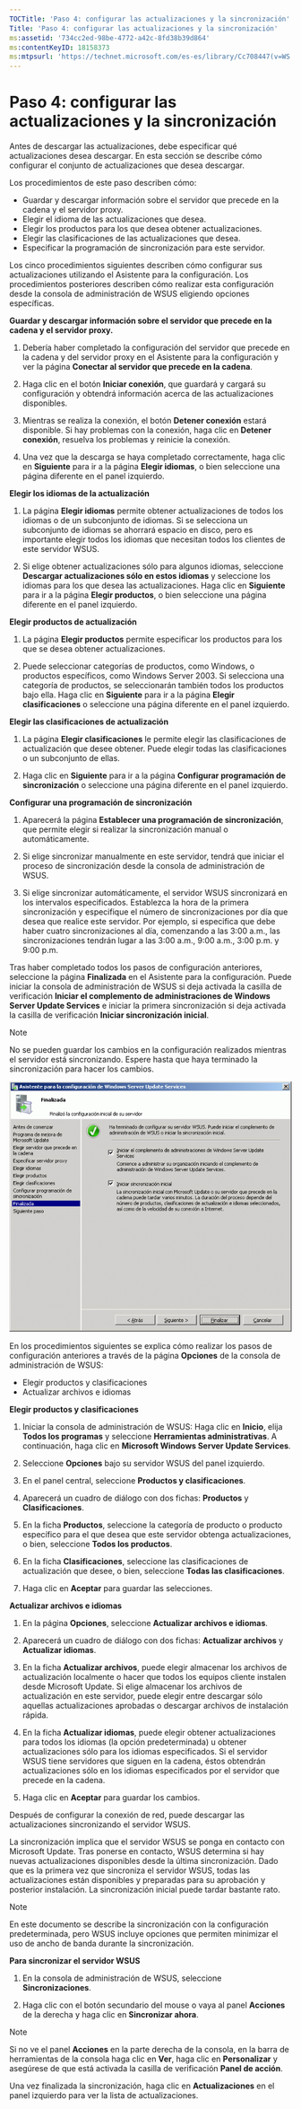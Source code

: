 ```yaml
---
TOCTitle: 'Paso 4: configurar las actualizaciones y la sincronización'
Title: 'Paso 4: configurar las actualizaciones y la sincronización'
ms:assetid: '734cc2ed-98be-4772-a42c-8fd38b39d864'
ms:contentKeyID: 18158373
ms:mtpsurl: 'https://technet.microsoft.com/es-es/library/Cc708447(v=WS.10)'
---
```


Paso 4: configurar las actualizaciones y la sincronización
==========================================================

Antes de descargar las actualizaciones, debe especificar qué actualizaciones desea descargar. En esta sección se describe cómo configurar el conjunto de actualizaciones que desea descargar.

Los procedimientos de este paso describen cómo:

-   Guardar y descargar información sobre el servidor que precede en la cadena y el servidor proxy.
-   Elegir el idioma de las actualizaciones que desea.
-   Elegir los productos para los que desea obtener actualizaciones.
-   Elegir las clasificaciones de las actualizaciones que desea.
-   Especificar la programación de sincronización para este servidor.

Los cinco procedimientos siguientes describen cómo configurar sus actualizaciones utilizando el Asistente para la configuración. Los procedimientos posteriores describen cómo realizar esta configuración desde la consola de administración de WSUS eligiendo opciones específicas.

**Guardar y descargar información sobre el servidor que precede en la cadena y el servidor proxy.**
1.  Debería haber completado la configuración del servidor que precede en la cadena y del servidor proxy en el Asistente para la configuración y ver la página **Conectar al servidor que precede en la cadena**.

2.  Haga clic en el botón **Iniciar conexión**, que guardará y cargará su configuración y obtendrá información acerca de las actualizaciones disponibles.

3.  Mientras se realiza la conexión, el botón **Detener conexión** estará disponible. Si hay problemas con la conexión, haga clic en **Detener conexión**, resuelva los problemas y reinicie la conexión.

4.  Una vez que la descarga se haya completado correctamente, haga clic en **Siguiente** para ir a la página **Elegir idiomas**, o bien seleccione una página diferente en el panel izquierdo.

**Elegir los idiomas de la actualización**
1.  La página **Elegir idiomas** permite obtener actualizaciones de todos los idiomas o de un subconjunto de idiomas. Si se selecciona un subconjunto de idiomas se ahorrará espacio en disco, pero es importante elegir todos los idiomas que necesitan todos los clientes de este servidor WSUS.

2.  Si elige obtener actualizaciones sólo para algunos idiomas, seleccione **Descargar actualizaciones sólo en estos idiomas** y seleccione los idiomas para los que desea las actualizaciones. Haga clic en **Siguiente** para ir a la página **Elegir productos**, o bien seleccione una página diferente en el panel izquierdo.

**Elegir productos de actualización**
1.  La página **Elegir productos** permite especificar los productos para los que se desea obtener actualizaciones.

2.  Puede seleccionar categorías de productos, como Windows, o productos específicos, como Windows Server 2003. Si selecciona una categoría de productos, se seleccionarán también todos los productos bajo ella. Haga clic en **Siguiente** para ir a la página **Elegir clasificaciones** o seleccione una página diferente en el panel izquierdo.

**Elegir las clasificaciones de actualización**
1.  La página **Elegir clasificaciones** le permite elegir las clasificaciones de actualización que desee obtener. Puede elegir todas las clasificaciones o un subconjunto de ellas.

2.  Haga clic en **Siguiente** para ir a la página **Configurar programación de sincronización** o seleccione una página diferente en el panel izquierdo.

**Configurar una programación de sincronización**
1.  Aparecerá la página **Establecer una programación de sincronización**, que permite elegir si realizar la sincronización manual o automáticamente.

2.  Si elige sincronizar manualmente en este servidor, tendrá que iniciar el proceso de sincronización desde la consola de administración de WSUS.

3.  Si elige sincronizar automáticamente, el servidor WSUS sincronizará en los intervalos especificados. Establezca la hora de la primera sincronización y especifique el número de sincronizaciones por día que desea que realice este servidor. Por ejemplo, si especifica que debe haber cuatro sincronizaciones al día, comenzando a las 3:00 a.m., las sincronizaciones tendrán lugar a las 3:00 a.m., 9:00 a.m., 3:00 p.m. y 9:00 p.m.

Tras haber completado todos los pasos de configuración anteriores, seleccione la página **Finalizada** en el Asistente para la configuración. Puede iniciar la consola de administración de WSUS si deja activada la casilla de verificación **Iniciar el complemento de administraciones de Windows Server Update Services** e iniciar la primera sincronización si deja activada la casilla de verificación **Iniciar sincronización inicial**.

> [!NOTE]
> No se pueden guardar los cambios en la configuración realizados mientras el servidor está sincronizando. Espere hasta que haya terminado la sincronización para hacer los cambios. 

![](images/Cc708447.3f774fd1-af87-47d8-8f50-a5d585687d70(WS.10).gif)

En los procedimientos siguientes se explica cómo realizar los pasos de configuración anteriores a través de la página **Opciones** de la consola de administración de WSUS:

-   Elegir productos y clasificaciones
-   Actualizar archivos e idiomas

**Elegir productos y clasificaciones**
1.  Iniciar la consola de administración de WSUS: Haga clic en **Inicio**, elija **Todos los programas** y seleccione **Herramientas administrativas**. A continuación, haga clic en **Microsoft Windows Server Update Services**.

2.  Seleccione **Opciones** bajo su servidor WSUS del panel izquierdo.

3.  En el panel central, seleccione **Productos y clasificaciones**.

4.  Aparecerá un cuadro de diálogo con dos fichas: **Productos** y **Clasificaciones**.

5.  En la ficha **Productos**, seleccione la categoría de producto o producto específico para el que desea que este servidor obtenga actualizaciones, o bien, seleccione **Todos los productos**.

6.  En la ficha **Clasificaciones**, seleccione las clasificaciones de actualización que desee, o bien, seleccione **Todas las clasificaciones**.

7.  Haga clic en **Aceptar** para guardar las selecciones.

**Actualizar archivos e idiomas**
1.  En la página **Opciones**, seleccione **Actualizar archivos e idiomas**.

2.  Aparecerá un cuadro de diálogo con dos fichas: **Actualizar archivos** y **Actualizar idiomas**.

3.  En la ficha **Actualizar archivos**, puede elegir almacenar los archivos de actualización localmente o hacer que todos los equipos cliente instalen desde Microsoft Update. Si elige almacenar los archivos de actualización en este servidor, puede elegir entre descargar sólo aquellas actualizaciones aprobadas o descargar archivos de instalación rápida.

4.  En la ficha **Actualizar idiomas**, puede elegir obtener actualizaciones para todos los idiomas (la opción predeterminada) u obtener actualizaciones sólo para los idiomas especificados. Si el servidor WSUS tiene servidores que siguen en la cadena, éstos obtendrán actualizaciones sólo en los idiomas especificados por el servidor que precede en la cadena.

5.  Haga clic en **Aceptar** para guardar los cambios.

Después de configurar la conexión de red, puede descargar las actualizaciones sincronizando el servidor WSUS.

La sincronización implica que el servidor WSUS se ponga en contacto con Microsoft Update. Tras ponerse en contacto, WSUS determina si hay nuevas actualizaciones disponibles desde la última sincronización. Dado que es la primera vez que sincroniza el servidor WSUS, todas las actualizaciones están disponibles y preparadas para su aprobación y posterior instalación. La sincronización inicial puede tardar bastante rato.

> [!NOTE]
> En este documento se describe la sincronización con la configuración predeterminada, pero WSUS incluye opciones que permiten minimizar el uso de ancho de banda durante la sincronización. 

**Para sincronizar el servidor WSUS**
1.  En la consola de administración de WSUS, seleccione **Sincronizaciones**.

2.  Haga clic con el botón secundario del mouse o vaya al panel **Acciones** de la derecha y haga clic en **Sincronizar ahora**.

> [!NOTE]
> Si no ve el panel **Acciones** en la parte derecha de la consola, en la barra de herramientas de la consola haga clic en **Ver**, haga clic en **Personalizar** y asegúrese de que está activada la casilla de verificación **Panel de acción**. 

Una vez finalizada la sincronización, haga clic en **Actualizaciones** en el panel izquierdo para ver la lista de actualizaciones.
